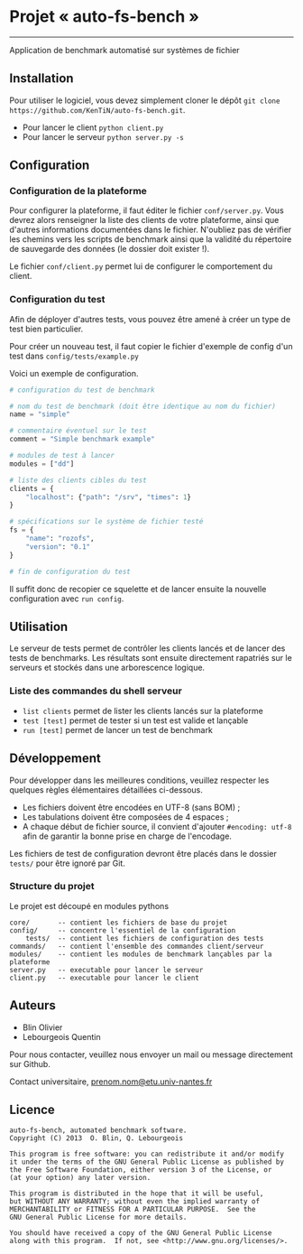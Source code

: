 Projet « auto-fs-bench »
========================

---

Application de benchmark automatisé sur systèmes de fichier

## Installation

Pour utiliser le logiciel, vous devez simplement cloner le dépôt `git clone https://github.com/KenTiN/auto-fs-bench.git`.

* Pour lancer le client `python client.py`
* Pour lancer le serveur `python server.py -s`

## Configuration

### Configuration de la plateforme

Pour configurer la plateforme, il faut éditer le fichier `conf/server.py`. Vous devrez alors renseigner la liste des clients de votre plateforme,
ainsi que d'autres informations documentées dans le fichier. N'oubliez pas de vérifier les chemins vers les scripts de benchmark ainsi que la
validité du répertoire de sauvegarde des données (le dossier doit exister !).

Le fichier `conf/client.py` permet lui de configurer le comportement du client.

### Configuration du test

Afin de déployer d'autres tests, vous pouvez être amené à créer un type de test bien particulier.

Pour créer un nouveau test, il faut copier le fichier d'exemple de config d'un test dans `config/tests/example.py`

Voici un exemple de configuration.

```python
# configuration du test de benchmark

# nom du test de benchmark (doit être identique au nom du fichier)
name = "simple"

# commentaire éventuel sur le test
comment = "Simple benchmark example"

# modules de test à lancer
modules = ["dd"]

# liste des clients cibles du test
clients = {
    "localhost": {"path": "/srv", "times": 1}
}

# spécifications sur le système de fichier testé
fs = {
    "name": "rozofs",
    "version": "0.1"
}

# fin de configuration du test
```

Il suffit donc de recopier ce squelette et de lancer ensuite la nouvelle configuration avec `run config`.

## Utilisation

Le serveur de tests permet de contrôler les clients lancés et de lancer des tests de benchmarks. Les résultats sont
ensuite directement rapatriés sur le serveurs et stockés dans une arborescence logique.

### Liste des commandes du shell serveur

* `list clients` permet de lister les clients lancés sur la plateforme
* `test [test]` permet de tester si un test est valide et lançable
* `run [test]` permet de lancer un test de benchmark

## Développement

Pour développer dans les meilleures conditions, veuillez respecter les quelques
règles élémentaires détaillées ci-dessous.

* Les fichiers doivent être encodées en UTF-8 (sans BOM) ;
* Les tabulations doivent être composées de 4 espaces ;
* A chaque début de fichier source, il convient d'ajouter `#encoding: utf-8` afin
de garantir la bonne prise en charge de l'encodage.

Les fichiers de test de configuration devront être placés dans le dossier `tests/`
pour être ignoré par Git.

### Structure du projet

Le projet est découpé en modules pythons

    core/       -- contient les fichiers de base du projet
    config/     -- concentre l'essentiel de la configuration
        tests/  -- contient les fichiers de configuration des tests
    commands/   -- contient l'ensemble des commandes client/serveur
    modules/    -- contient les modules de benchmark lançables par la plateforme
    server.py   -- executable pour lancer le serveur
    client.py   -- executable pour lancer le client


## Auteurs

* Blin Olivier
* Lebourgeois Quentin

Pour nous contacter, veuillez nous envoyer un mail ou message directement sur Github.

Contact universitaire, <prenom.nom@etu.univ-nantes.fr>

## Licence

	auto-fs-bench, automated benchmark software.
    Copyright (C) 2013  O. Blin, Q. Lebourgeois

    This program is free software: you can redistribute it and/or modify
    it under the terms of the GNU General Public License as published by
    the Free Software Foundation, either version 3 of the License, or
    (at your option) any later version.

    This program is distributed in the hope that it will be useful,
    but WITHOUT ANY WARRANTY; without even the implied warranty of
    MERCHANTABILITY or FITNESS FOR A PARTICULAR PURPOSE.  See the
    GNU General Public License for more details.

    You should have received a copy of the GNU General Public License
    along with this program.  If not, see <http://www.gnu.org/licenses/>.
